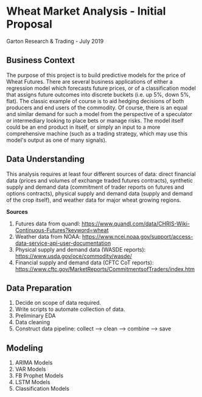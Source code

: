 
# Wheat Market Analysis - Initial Proposal

Garton Research & Trading - July 2019

## Business Context

The purpose of this project is to build predictive models for the price of Wheat Futures. There are several business applications of either a regression model which forecasts future prices, or of a classification model that assigns future outcomes into discrete buckets (i.e. up 5%, down 5%, flat). The classic example of course is to aid hedging decisions of both producers and end users of the commodity. Of course, there is an equal and similar demand for such a model from the perspective of a speculator or intermediary looking to place bets or manage risks. The model itself could be an end product in itself, or simply an input to a more comprehensive machine (such as a trading strategy, which may use this model's output as one of many signals).

## Data Understanding

This analysis requires at least four different sources of data: direct financial data (prices and volumes of exchange traded futures contracts), synthetic supply and demand data (commitment of trader reports on futures and options contracts), physical supply and demand data (supply and demand of the crop itself), and weather data for major wheat growing regions.

**Sources**
1. Futures data from quandl: https://www.quandl.com/data/CHRIS-Wiki-Continuous-Futures?keyword=wheat
2. Weather data from NOAA: https://www.ncei.noaa.gov/support/access-data-service-api-user-documentation
3. Physical supply and demand data (WASDE reports): https://www.usda.gov/oce/commodity/wasde/
4. Financial supply and demand data (CFTC CoT reports): https://www.cftc.gov/MarketReports/CommitmentsofTraders/index.htm


## Data Preparation

1. Decide on scope of data required.
2. Write scripts to automate collection of data.
3. Preliminary EDA
4. Data cleaning
5. Construct data pipeline: collect --> clean --> combine --> save

## Modeling

1. ARIMA Models
2. VAR Models
3. FB Prophet Models
4. LSTM Models
5. Classification Models
